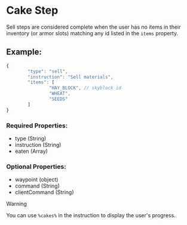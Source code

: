 # Cake Step
Sell steps are considered complete when the user has no items in their inventory (or armor slots) matching any id listed in the ``items`` property.

## Example:
```js
{
        "type": "sell",
        "instruction": "Sell materials",
        "items": [
                "HAY_BLOCK", // skyblock id
                "WHEAT",
                "SEEDS"
        ]
}
```
### Required Properties:
- type (String)
- instruction (String)
- eaten (Array)

### Optional Properties:
- waypoint (object)
- command (String)
- clientCommand (String)

> [!WARNING]
> You can use ``%cakes%`` in the instruction to display the user's progress.
